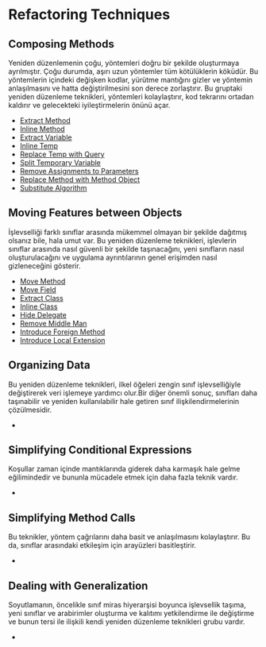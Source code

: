 # Refactoring Techniques

## Composing Methods

Yeniden düzenlemenin çoğu, yöntemleri doğru bir şekilde oluşturmaya ayrılmıştır. Çoğu durumda, aşırı uzun yöntemler tüm kötülüklerin köküdür. Bu yöntemlerin içindeki değişken kodlar, yürütme mantığını gizler ve yöntemin anlaşılmasını ve hatta değiştirilmesini son derece zorlaştırır. Bu gruptaki yeniden düzenleme teknikleri, yöntemleri kolaylaştırır, kod tekrarını ortadan kaldırır ve gelecekteki iyileştirmelerin önünü açar.

* [Extract Method](https://github.com/JimySheepman/Learn/blob/main/refactoring-techniques/01-composing-methods/ExtractMethod.md)
* [Inline Method](https://github.com/JimySheepman/Learn/blob/main/refactoring-techniques/01-composing-methods/InlineMethod.md)
* [Extract Variable](https://github.com/JimySheepman/Learn/blob/main/refactoring-techniques/01-composing-methods/ExtractVariable.md)
* [Inline Temp](https://github.com/JimySheepman/Learn/blob/main/refactoring-techniques/01-composing-methods/InlineTemp.md)
* [Replace Temp with Query](https://github.com/JimySheepman/Learn/blob/main/refactoring-techniques/01-composing-methods/ReplaceTempwithQuery.md)
* [Split Temporary Variable](https://github.com/JimySheepman/Learn/blob/main/refactoring-techniques/01-composing-methods/SplitTemporaryVariable.md)
* [Remove Assignments to Parameters](https://github.com/JimySheepman/Learn/blob/main/refactoring-techniques/01-composing-methods/RemoveAssignmentstoParameters.md)
* [Replace Method with Method Object](https://github.com/JimySheepman/Learn/blob/main/refactoring-techniques/01-composing-methods/ReplaceMethodwithMethodObject.md)
* [Substitute Algorithm](https://github.com/JimySheepman/Learn/blob/main/refactoring-techniques/01-composing-methods/SubstituteAlgorithm.md)

## Moving Features between Objects

İşlevselliği farklı sınıflar arasında mükemmel olmayan bir şekilde dağıtmış olsanız bile, hala umut var. Bu yeniden düzenleme teknikleri, işlevlerin sınıflar arasında nasıl güvenli bir şekilde taşınacağını, yeni sınıfların nasıl oluşturulacağını ve uygulama ayrıntılarının genel erişimden nasıl gizleneceğini gösterir.

* [Move Method](https://github.com/JimySheepman/Learn/blob/main/refactoring-techniques/02-moving-features-between-objects/MoveMethod.md)
* [Move Field](https://github.com/JimySheepman/Learn/blob/main/refactoring-techniques/02-moving-features-between-objects/MoveField.md)
* [Extract Class](https://github.com/JimySheepman/Learn/blob/main/refactoring-techniques/02-moving-features-between-objects/ExtractClass.md)
* [Inline Class](https://github.com/JimySheepman/Learn/blob/main/refactoring-techniques/02-moving-features-between-objects/InlineClass.md)
* [Hide Delegate](https://github.com/JimySheepman/Learn/blob/main/refactoring-techniques/02-moving-features-between-objects/)
* [Remove Middle Man](https://github.com/JimySheepman/Learn/blob/main/refactoring-techniques/02-moving-features-between-objects/HideDelegate.md)
* [Introduce Foreign Method](https://github.com/JimySheepman/Learn/blob/main/refactoring-techniques/02-moving-features-between-objects/RemoveMiddleMan.md)
* [Introduce Local Extension](https://github.com/JimySheepman/Learn/blob/main/refactoring-techniques/02-moving-features-between-objects/IntroduceLocalExtension.md)

## Organizing Data

Bu yeniden düzenleme teknikleri, ilkel öğeleri zengin sınıf işlevselliğiyle değiştirerek veri işlemeye yardımcı olur.Bir diğer önemli sonuç, sınıfları daha taşınabilir ve yeniden kullanılabilir hale getiren sınıf ilişkilendirmelerinin çözülmesidir.

* [](https://github.com/JimySheepman/Learn/blob/main/refactoring-techniques/03-organizing-data/)

## Simplifying Conditional Expressions

Koşullar zaman içinde mantıklarında giderek daha karmaşık hale gelme eğilimindedir ve bununla mücadele etmek için daha fazla teknik vardır.

* [](https://github.com/JimySheepman/Learn/blob/main/refactoring-techniques/04-simplifying-conditional-expressions/)

## Simplifying Method Calls

Bu teknikler, yöntem çağrılarını daha basit ve anlaşılmasını kolaylaştırır. Bu da, sınıflar arasındaki etkileşim için arayüzleri basitleştirir.

* [](https://github.com/JimySheepman/Learn/blob/main/refactoring-techniques/05-simplifying-method-calls/)

## Dealing with Generalization

Soyutlamanın, öncelikle sınıf miras hiyerarşisi boyunca işlevsellik taşıma, yeni sınıflar ve arabirimler oluşturma ve kalıtımı yetkilendirme ile değiştirme ve bunun tersi ile ilişkili kendi yeniden düzenleme teknikleri grubu vardır.

* [](https://github.com/JimySheepman/Learn/blob/main/refactoring-techniques/06-dealing-with-generalization/)
